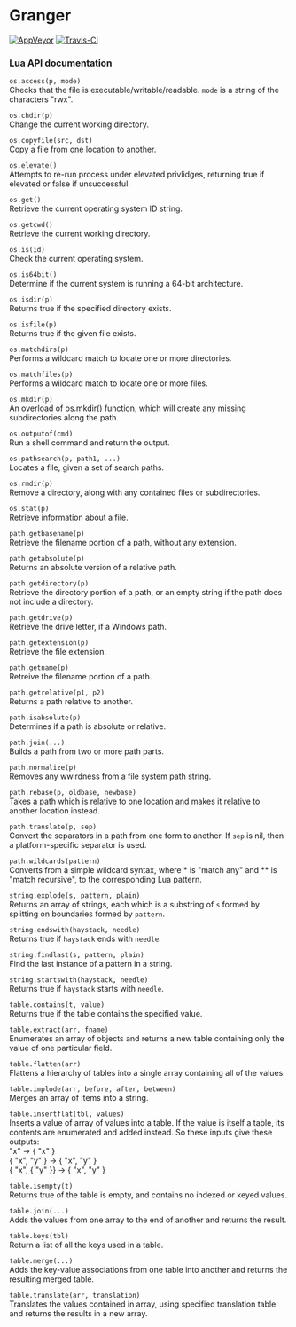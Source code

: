 # Granger
[![AppVeyor](https://img.shields.io/appveyor/ci/jkent/granger.svg?style=flat-square)](https://ci.appveyor.com/project/jkent/granger)
[![Travis-CI](https://travis-ci.org/GrangerHub/granger.svg?branch=master "Travis-CI")](https://travis-ci.org/GrangerHub/granger)

### Lua API documentation
`os.access(p, mode)`<br>
Checks that the file is executable/writable/readable. `mode` is a string of the characters "rwx".

`os.chdir(p)`<br>
Change the current working directory.

`os.copyfile(src, dst)`<br>
Copy a file from one location to another.

`os.elevate()`<br>
Attempts to re-run process under elevated privlidges, returning true if elevated or false if unsuccessful.

`os.get()`<br>
Retrieve the current operating system ID string.

`os.getcwd()`<br>
Retrieve the current working directory.

`os.is(id)`<br>
Check the current operating system.

`os.is64bit()`<br>
Determine if the current system is running a 64-bit architecture.

`os.isdir(p)`<br>
Returns true if the specified directory exists. 

`os.isfile(p)`<br>
Returns true if the given file exists.

`os.matchdirs(p)`<br>
Performs a wildcard match to locate one or more directories.

`os.matchfiles(p)`<br>
Performs a wildcard match to locate one or more files.

`os.mkdir(p)`<br>
An overload of os.mkdir() function, which will create any missing subdirectories along the path.

`os.outputof(cmd)`<br>
Run a shell command and return the output.

`os.pathsearch(p, path1, ...)`<br>
Locates a file, given a set of search paths.

`os.rmdir(p)`<br>
Remove a directory, along with any contained files or subdirectories.

`os.stat(p)`<br>
Retrieve information about a file.

`path.getbasename(p)`<br>
Retrieve the filename portion of a path, without any extension.

`path.getabsolute(p)`<br>
Returns an absolute version of a relative path.

`path.getdirectory(p)`<br>
Retrieve the directory portion of a path, or an empty string if the path does not include a directory.

`path.getdrive(p)`<br>
Retrieve the drive letter, if a Windows path.

`path.getextension(p)`<br>
Retrieve the file extension.

`path.getname(p)`<br>
Retreive the filename portion of a path.

`path.getrelative(p1, p2)`<br>
Returns a path relative to another.

`path.isabsolute(p)`<br>
Determines if a path is absolute or relative.

`path.join(...)`<br>
Builds a path from two or more path parts.

`path.normalize(p)`<br>
Removes any wwirdness from a file system path string.

`path.rebase(p, oldbase, newbase)`<br>
Takes a path which is relative to one location and makes it relative to another location instead.

`path.translate(p, sep)`<br>
Convert the separators in a path from one form to another. If `sep` is nil, then a platform-specific separator is used.

`path.wildcards(pattern)`<br>
Converts from a simple wildcard syntax, where * is "match any" and ** is "match recursive", to the corresponding Lua pattern.

`string.explode(s, pattern, plain)`<br>
Returns an array of strings, each which is a substring of `s` formed by splitting on boundaries formed by `pattern`.

`string.endswith(haystack, needle)`<br>
Returns true if `haystack` ends with `needle`.

`string.findlast(s, pattern, plain)`<br>
Find the last instance of a pattern in a string.

`string.startswith(haystack, needle)`<br>
Returns true if `haystack` starts with `needle`.

`table.contains(t, value)`<br>
Returns true if the table contains the specified value.

`table.extract(arr, fname)`<br>
Enumerates an array of objects and returns a new table containing only the value of one particular field.

`table.flatten(arr)`<br>
Flattens a hierarchy of tables into a single array containing all of the values.

`table.implode(arr, before, after, between)`<br>
Merges an array of items into a string.

`table.insertflat(tbl, values)`<br>
Inserts a value of array of values into a table. If the value is itself a table, its contents are enumerated and added instead. So these inputs give these outputs:<br>
"x" -> { "x" }<br>
{ "x", "y" } -> { "x", "y" }<br>
{ "x", { "y" }} -> { "x", "y" }<br>

`table.isempty(t)`<br>
Returns true of the table is empty, and contains no indexed or keyed values.

`table.join(...)`<br>
Adds the values from one array to the end of another and returns the result.

`table.keys(tbl)`<br>
Return a list of all the keys used in a table.

`table.merge(...)`<br>
Adds the key-value associations from one table into another and returns the resulting merged table.

`table.translate(arr, translation)`<br>
Translates the values contained in array, using specified translation table and returns the results in a new array.
